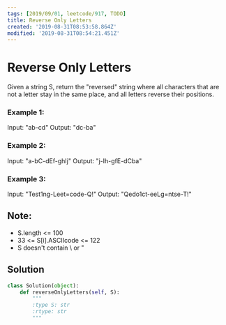 ```yaml
---
tags: [2019/09/01, leetcode/917, TODO]
title: Reverse Only Letters
created: '2019-08-31T08:53:58.864Z'
modified: '2019-08-31T08:54:21.451Z'
---
```


# Reverse Only Letters

Given a string S, return the "reversed" string where all characters that are not a letter stay in the same place, and all letters reverse their positions.


### Example 1:

Input: "ab-cd"
Output: "dc-ba"

### Example 2:

Input: "a-bC-dEf-ghIj"
Output: "j-Ih-gfE-dCba"

### Example 3:

Input: "Test1ng-Leet=code-Q!"
Output: "Qedo1ct-eeLg=ntse-T!"


## Note:

* S.length <= 100
* 33 <= S[i].ASCIIcode <= 122
* S doesn't contain \ or "


## Solution

```python
class Solution(object):
    def reverseOnlyLetters(self, S):
        """
        :type S: str
        :rtype: str
        """
```

